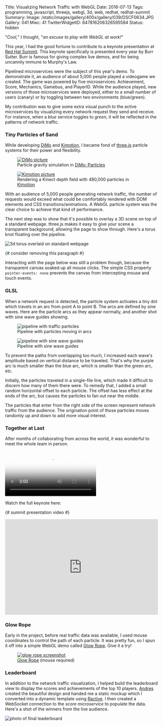 Title: Visualizing Network Traffic with WebGL
Date: 2016-07-13
Tags: programming, javascript, threejs, webgl, 3d, web, redhat, redhat-summit
Summary: 
Image: /static/images/gallery/400x/gallery/039/DSCF0634.JPG
Gallery: 041
Mwc: 41
TwitterWidgetID: 647816206326595584
Status: hidden

"*Cool,*" I thought, "*an excuse to play with WebGL at work!*"

This year, I had the good fortune to contribute to a keynote presentation at
[Red Hat Summit][summit].  This keynote specifically is presented every year by
Burr Sutter.  Burr is famous for giving complex live demos, and for being
uncannily immune to Murphy's Law.

Pipelined microservices were the subject of this year's demo.  To demonstrate
it, an audience of about 5,000 people played a videogame we created.  The game
was powered by five microservices: Achievement, Score, Mechanics, Gamebus, and
PlayerID.  While the audience played, new versions of those microservices were
deployed, either to a small number of users (canary) or by toggling between two
environments (blue/green).

My contribution was to give some extra visual punch to the active microservices
by visualizing every network request they send and receive.  For instance, when
a *blue* service toggles to *green*, it will be reflected in the patterns of
network traffic.

### Tiny Particles of Sand

While developing [DiMo][dimo-particles] and [Kimotion][kimotion-web], I became
fond of [three.js][threejs] particle systems for their power and flexibility.

<div class="row">
    <figure class="col-sm-6">
        <a href="/projects/dimo">
            <img src="/static/images/041/swath-colors.png" alt="DiMo picture" />
        </a>
        <figcaption>Particle gravity simulation in <a href="/projects/dimo">DiMo: Particles</a></figcaption>
    </figure>
    <figure class="col-sm-6">
        <a href="/projects/kimotion">
            <img src="/static/images/041/kimotion-pic.jpg" alt="Kimotion picture" />
        </a>
        <figcaption>Rendering a Kinect depth field with 480,000 particles in <a href="/projects/kimotion">Kimotion</a></figcaption>
    </figure>
</div>

With an audience of 5,000 people generating network traffic, the number of
requests would exceed what could be comfortably rendered with DOM elements and
CSS transitions/animations.  A WebGL particle system was the clear choice to
achieve that kind of performance.

The next step was to show that it's possible to overlay a 3D scene on top of a
standard webpage.  three.js makes it easy to give your scene a transparent
background, allowing the page to show through.  Here's a torus knot floating
over the pipeline.

![3d torus overlaid on standard webpage](/static/images/041/3d-overlay.png)

{# consider removing this paragraph #}

Interacting with the page below was still a problem though, because the
transparent canvas soaked up all mouse clicks.  The simple CSS property
`pointer-events: none` prevents the canvas from intercepting mouse and touch
events.

### GLSL

When a network request is detected, the particle system activates a tiny dot
which travels in an arc from point A to point B.  The arcs are defined by sine
waves.  Here are the particle arcs as they appear normally, and another shot
with sine wave guides showing.

<div class="row">
    <figure class="col-sm-6">
        <img src="/static/images/041/pipeline-nosines.png" alt="pipeline with traffic particles" />
        <figcaption>Pipeline with particles moving in arcs</figcaption>
    </figure>
    <figure class="col-sm-6">
        <img src="/static/images/041/pipeline-sines.png" alt="pipeline with sine wave guides" />
        <figcaption>Pipeline with sine wave guides</figcaption>
    </figure>
</div>

To prevent the paths from overlapping too much, I increased each wave's
amplitude based on vertical distance to be traveled.  That's why the purple arc
is much smaller than the blue arc, which is smaller than the green arc, etc.

Initially, the particles traveled in a single-file line, which made it
difficult to discern how many of them there were.  To remedy that, I added a
small random horizontal offset to each particle.  The offset has less effect at
the ends of the arc, but causes the particles to fan out near the middle.

The particles that enter from the right side of the screen represent network
traffic from the audience.  The origination point of those particles moves
randomly up and down to add more visual interest.

### Together at Last

After months of collaborating from across the world, it was wonderful to meet
the whole team in person.

<video style="margin: 0 auto" poster="/static/images/041/traffic-thumb.jpg" autoplay controls loop>
    <source src="/static/videos/041/traffic.webm" />
    <source src="/static/videos/041/traffic.mp4" />
</video>

Watch the full keynote here:

{# summit presentation video #}
<iframe style="display: block; margin: 0 auto;" width="100%" height="315" src="https://www.youtube.com/embed/ooA6FmTL4Dk" frameborder="0" allowfullscreen></iframe>

### Glow Rope

Early in the project, before real traffic data was available, I used mouse
coordinates to control the path of each particle.  It was pretty fun, so I spun
it off into a simple WebGL demo called [Glow Rope][glow-rope].  Give it a try!

<figure>
    <a href="/demos/glow-rope"><img src="/static/images/041/glow-rope.png" alt="glow rope screenshot" /></a>
    <figcaption> <a href="/demos/glow-rope">Glow Rope</a> (mouse required) </figcaption>
</figure>

### Leaderboard

In addition to the network traffic visualization, I helped build the
leaderboard view to display the scores and achievements of the top 10 players.
[Andres][andres] created the beautiful design and handed me a static mockup
which I converted into a dynamic template using [Ractive][ractive].  I then
created a WebSocket connection to the *score microservice* to populate the
data.  Here's a shot of the winners from the live audience.

![photo of final leaderboard](/static/images/041/leaderboard-final.jpg)


[andres]: https://twitter.com/andresgalante/
[dimo-particles]: /projects/dimo
[glow-rope]: /demos/glow-rope
[kimotion-web]: http://kimotion.xyz
[ractive]: http://ractivejs.org/
[summit]: https://www.redhat.com/summit
[threejs]: http://threejs.org
[video]: https://www.youtube.com/watch?v=ooA6FmTL4Dk
